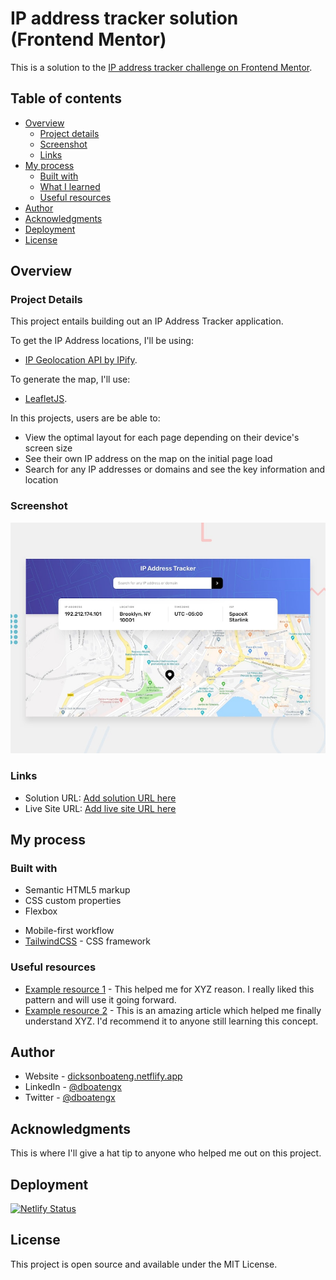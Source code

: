 # IP address tracker solution (Frontend Mentor)

This is a solution to the [IP address tracker challenge on Frontend Mentor](https://www.frontendmentor.io/challenges/ip-address-tracker-I8-0yYAH0).

## Table of contents

- [Overview](#overview)
  - [Project details](#project-details)
  - [Screenshot](#screenshot)
  - [Links](#links)
- [My process](#my-process)
  - [Built with](#built-with)
  - [What I learned](#what-i-learned)
  <!-- - [Continued development](#continued-development) -->
  - [Useful resources](#useful-resources)
- [Author](#author)
- [Acknowledgments](#acknowledgments)
- [Deployment](#deployment)
- [License](#license)

## Overview

### Project Details

This project entails building out an IP Address Tracker application.

To get the IP Address locations, I'll be using:

- [IP Geolocation API by IPify](https://geo.ipify.org/).

To generate the map, I'll use:

- [LeafletJS](https://leafletjs.com://leafletjs.com/).

In this projects, users are be able to:

- View the optimal layout for each page depending on their device's screen size
- See their own IP address on the map on the initial page load
- Search for any IP addresses or domains and see the key information and location

### Screenshot

![](./design/desktop-preview.jpg)

### Links

- Solution URL: [Add solution URL here](https://your-solution-url.com)
- Live Site URL: [Add live site URL here](https://your-live-site-url.com)

## My process

### Built with

- Semantic HTML5 markup
- CSS custom properties
- Flexbox
<!-- - CSS Grid -->
- Mobile-first workflow
- [TailwindCSS](https://tailwindcss.com/) - CSS framework
<!-- - [Next.js](https://nextjs.org/) - React framework
- [Styled Components](https://styled-components.com/) - For styles -->

<!-- ### What I learned

I'll use this section to recap over some of the major learnings while working through this project. Writing these out and providing code samples of areas you want to highlight is a great way to reinforce your own knowledge.

To see how you can add code snippets, see below:

```html
<h1>Some HTML code I'm proud of</h1>
```

```css
.proud-of-this-css {
  color: papayawhip;
}
```

```js
const proudOfThisFunc = () => {
  console.log("🎉");
};
``` -->

<!-- If you want more help with writing markdown, we'd recommend checking out [The Markdown Guide](https://www.markdownguide.org/) to learn more. -->

<!-- ### Continued development

Use this section to outline areas that you want to continue focusing on in future projects. These could be concepts you're still not completely comfortable with or techniques you found useful that you want to refine and perfect.

**Note: Delete this note and the content within this section and replace with your own plans for continued development.** -->

### Useful resources

- [Example resource 1](https://www.example.com) - This helped me for XYZ reason. I really liked this pattern and will use it going forward.
- [Example resource 2](https://www.example.com) - This is an amazing article which helped me finally understand XYZ. I'd recommend it to anyone still learning this concept.

<!-- **Note: Delete this note and replace the list above with resources that helped you during the challenge. These could come in handy for anyone viewing your solution or for yourself when you look back on this project in the future.** -->

## Author

- Website - [dicksonboateng.netflify.app](https://dicksonboateng.netlify.app)
- LinkedIn - [@dboatengx](https://www.linkedin.com/dboatengx)
- Twitter - [@dboatengx](https://www.twitter.com/dboatengx)

## Acknowledgments

This is where I'll give a hat tip to anyone who helped me out on this project.

<!-- Perhaps you worked in a team or got some inspiration from someone else's solution. This is the perfect place to give them some credit. -->

## Deployment

[![Netlify Status](https://api.netlify.com/api/v1/badges/a9e6156c-ca5a-4006-9ad2-5bc037bac7ff/deploy-status)](https://app.netlify.com/sites/moonlit-banoffee-ced34a/deploys)

## License

This project is open source and available under the MIT License.
